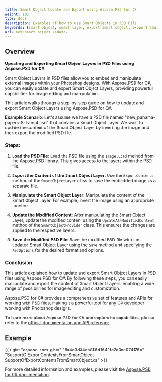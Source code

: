 ```yaml
---
title: Smart Object Update and Export using Aspose.PSD for С#
weight: 100
type: docs
description: Examples of how to use Smart Objects in PSD File
keywords: [smart object, smart layer, export smart object, expport smart layer, update smart object, update smart layer, psd api, C#, csharp, code sample]
url: net/smart-object-update/
---
```


## Overview

**Updating and Exporting Smart Object Layers in PSD Files using Aspose.PSD for C#**

Smart Object Layers in PSD files allow you to embed and manipulate external images within your Photoshop designs. With Aspose.PSD for C#, you can easily update and export Smart Object Layers, providing powerful capabilities for image editing and manipulation.

This article walks through a step-by-step guide on how to update and export Smart Object Layers using Aspose.PSD for C#.

**Example Scenario**: Let's assume we have a PSD file named "new_panama-papers-8-trans4.psd" that contains a Smart Object Layer. We want to update the content of the Smart Object Layer by inverting the image and then export the modified PSD file.

### Steps:

1. **Load the PSD File**:
   Load the PSD file using the `Image.Load` method from the Aspose.PSD library. This gives access to the layers within the PSD file.

2. **Export the Content of the Smart Object Layer**:
   Use the `ExportContents` method of the `SmartObjectLayer` class to save the embedded image as a separate file.

3. **Manipulate the Smart Object Layer**:
   Manipulate the content of the Smart Object Layer. For example, invert the image using an appropriate function.

4. **Update the Modified Content**:
   After manipulating the Smart Object Layer, update the modified content using the `UpdateAllModifiedContent` method of the `SmartObjectProvider` class. This ensures the changes are applied to the respective layers.

5. **Save the Modified PSD File**:
   Save the modified PSD file with the updated Smart Object Layer using the `Save` method and specifying the `PsdOptions` for the desired format and options.

### Conclusion

This article explained how to update and export Smart Object Layers in PSD files using Aspose.PSD for C#. By following these steps, you can easily manipulate and export the content of Smart Object Layers, enabling a wide range of possibilities for image editing and customization.

Aspose.PSD for C# provides a comprehensive set of features and APIs for working with PSD files, making it a powerful tool for any C# developer working with Photoshop designs.

To learn more about Aspose.PSD for C# and explore its capabilities, please refer to the [official documentation and API reference](https://docs.aspose.com/psd/net/).

## Example

{{< gist "aspose-com-gists" "8a4c9d34ce856d1642fc7c0ce974175c" "SupportOfExportContentsFromSmartObject-SupportOfExportContentsFromSmartObject.cs" >}}

For more detailed information and examples, please visit the [Aspose.PSD for C# documentation](https://docs.aspose.com/psd/net/).

